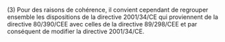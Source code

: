 (3) Pour des raisons de cohérence, il convient cependant de regrouper ensemble les dispositions de la directive 2001/34/CE qui proviennent de la directive 80/390/CEE avec celles de la directive 89/298/CEE et par conséquent de modifier la directive 2001/34/CE.